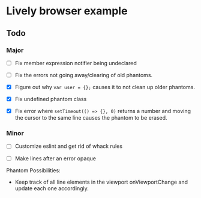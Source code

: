 

# Lively browser example

## Todo

### Major

- [ ] Fix member expression notifier being undeclared
- [ ] Fix the errors not going away/clearing of old phantoms.
- [x] Figure out why `var user = {};` causes it to not clean up older phantoms.
- [x] Fix undefined phantom class
- [x] Fix error where `setTimeout(() => {}, 0)` returns a number and moving the cursor to the same line causes the phantom to be erased.


### Minor

- [ ] Customize eslint and get rid of whack rules
- [ ] Make lines after an error opaque



Phantom Possibilities:

- Keep track of all line elements in the viewport onViewportChange and update each one accordingly.

